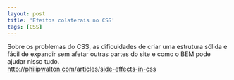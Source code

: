 ```yaml
---
layout: post
title: 'Efeitos colaterais no CSS'
tags: [CSS]
---
```


Sobre os problemas do CSS, as dificuldades de criar uma estrutura sólida e fácil de expandir sem afetar outras partes do site e como o BEM pode ajudar nisso tudo.<br>
<http://philipwalton.com/articles/side-effects-in-css>
